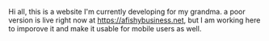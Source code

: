 Hi all, this is a website I'm currently developing for my grandma. a poor version is live right now at https://afishybusiness.net, but I am working here to imporove it and make it usable for mobile users as well.